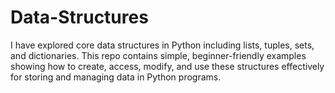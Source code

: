 # Data-Structures
I have explored core data structures in Python including lists, tuples, sets, and dictionaries. This repo contains simple, beginner-friendly examples showing how to create, access, modify, and use these structures effectively for storing and managing data in Python programs.

